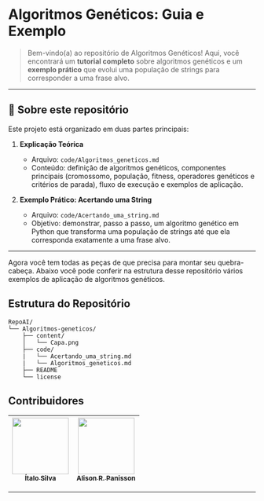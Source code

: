 # Algoritmos Genéticos: Guia e Exemplo

> Bem-vindo(a) ao repositório de Algoritmos Genéticos! Aqui, você encontrará um **tutorial completo** sobre algoritmos genéticos e um **exemplo prático** que evolui uma população de strings para corresponder a uma frase alvo.

---

## 📘 Sobre este repositório

Este projeto está organizado em duas partes principais:

1. **Explicação Teórica**  
   - Arquivo: `code/Algoritmos_geneticos.md`  
   - Conteúdo: definição de algoritmos genéticos, componentes principais (cromossomo, população, fitness, operadores genéticos e critérios de parada), fluxo de execução e exemplos de aplicação.

2. **Exemplo Prático: Acertando uma String**  
   - Arquivo: `code/Acertando_uma_string.md`  
   - Objetivo: demonstrar, passo a passo, um algoritmo genético em Python que transforma uma população de strings até que ela corresponda exatamente a uma frase alvo.

---

Agora você tem todas as peças de que precisa para montar seu quebra-cabeça. Abaixo você pode conferir na estrutura desse repositório vários exemplos de aplicação de algoritmos genéticos.
## Estrutura do Repositório

```text
RepoAI/
└── Algoritmos-geneticos/
    ├── content/
    │   └── Capa.png
    ├── code/
    |   └── Acertando_uma_string.md
    |   └── Algoritmos_geneticos.md
    ├── README
    └── license    
```

## Contribuidores

 | [<img loading="lazy" src="https://avatars.githubusercontent.com/u/91793807?v=4" width=115><br><sub>Ítalo Silva</sub>](https://github.com/ITA-LOW) |  [<img loading="lazy" src="https://avatars.githubusercontent.com/u/11313404?v=4" width=115><br><sub>Alison R. Panisson</sub>](https://github.com/AlisonPanisson) |
| :---: | :---: |

---


